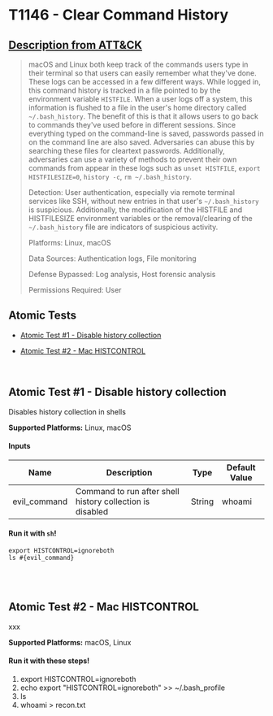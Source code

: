 # T1146 - Clear Command History
## [Description from ATT&CK](https://attack.mitre.org/wiki/Technique/T1146)
<blockquote>macOS and Linux both keep track of the commands users type in their terminal so that users can easily remember what they've done. These logs can be accessed in a few different ways. While logged in, this command history is tracked in a file pointed to by the environment variable <code>HISTFILE</code>. When a user logs off a system, this information is flushed to a file in the user's home directory called <code>~/.bash_history</code>. The benefit of this is that it allows users to go back to commands they've used before in different sessions. Since everything typed on the command-line is saved, passwords passed in on the command line are also saved. Adversaries can abuse this by searching these files for cleartext passwords. Additionally, adversaries can use a variety of methods to prevent their own commands from appear in these logs such as <code>unset HISTFILE</code>, <code>export HISTFILESIZE=0</code>, <code>history -c</code>, <code>rm ~/.bash_history</code>.

Detection: User authentication, especially via remote terminal services like SSH, without new entries in that user's <code>~/.bash_history</code> is suspicious. Additionally, the modification of the HISTFILE and HISTFILESIZE environment variables or the removal/clearing of the <code>~/.bash_history</code> file are indicators of suspicious activity.

Platforms: Linux, macOS

Data Sources: Authentication logs, File monitoring

Defense Bypassed: Log analysis, Host forensic analysis

Permissions Required: User</blockquote>

## Atomic Tests

- [Atomic Test #1 - Disable history collection](#atomic-test-1---disable-history-collection)

- [Atomic Test #2 - Mac HISTCONTROL](#atomic-test-2---mac-histcontrol)


<br/>

## Atomic Test #1 - Disable history collection
Disables history collection in shells

**Supported Platforms:** Linux, macOS


#### Inputs
| Name | Description | Type | Default Value | 
|------|-------------|------|---------------|
| evil_command | Command to run after shell history collection is disabled | String | whoami|

#### Run it with `sh`!
```
export HISTCONTROL=ignoreboth
ls #{evil_command}
```
<br/>
<br/>

## Atomic Test #2 - Mac HISTCONTROL
xxx

**Supported Platforms:** macOS, Linux


#### Run it with these steps!
1. export HISTCONTROL=ignoreboth
2. echo export "HISTCONTROL=ignoreboth" >> ~/.bash_profile
3. ls
4. whoami > recon.txt


<br/>

